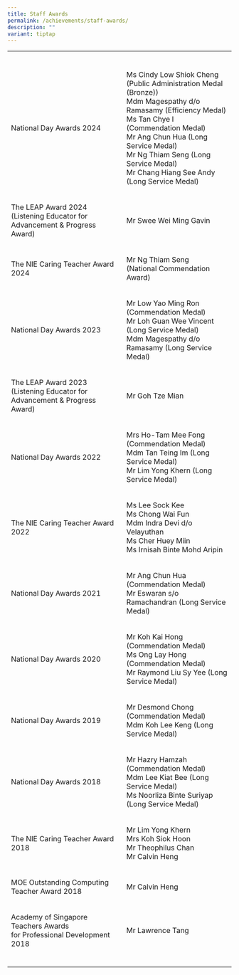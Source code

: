 ```yaml
---
title: Staff Awards
permalink: /achievements/staff-awards/
description: ""
variant: tiptap
---
```

<table style="minWidth: 50px">
<colgroup>
<col>
<col>
</colgroup>
<tbody>
<tr>
<th rowspan="1" colspan="1">
<p></p>
</th>
<th rowspan="1" colspan="1">
<p></p>
</th>
</tr>
<tr>
<td rowspan="1" colspan="1">
<p>National Day Awards 2024</p>
</td>
<td rowspan="1" colspan="1">
<p>Ms Cindy Low Shiok Cheng (Public Administration Medal (Bronze))
<br>Mdm Magespathy d/o Ramasamy (Efficiency Medal)
<br>Ms Tan Chye I (Commendation Medal)
<br>Mr Ang Chun Hua (Long Service Medal)
<br>Mr Ng Thiam Seng (Long Service Medal)
<br>Mr Chang Hiang See Andy (Long Service Medal)</p>
</td>
</tr>
<tr>
<td rowspan="1" colspan="1">
<p>The LEAP Award 2024 (Listening Educator for Advancement &amp; Progress
Award)</p>
</td>
<td rowspan="1" colspan="1">
<p>Mr Swee Wei Ming Gavin</p>
</td>
</tr>
<tr>
<td rowspan="1" colspan="1">
<p>The NIE Caring Teacher Award 2024</p>
</td>
<td rowspan="1" colspan="1">
<p>Mr Ng Thiam Seng
<br>(National Commendation Award)</p>
</td>
</tr>
<tr>
<td rowspan="1" colspan="1">
<p>National Day Awards 2023</p>
</td>
<td rowspan="1" colspan="1">
<p>Mr Low Yao Ming Ron (Commendation Medal)
<br>Mr Loh Guan Wee Vincent (Long Service Medal)
<br>Mdm Magespathy d/o Ramasamy (Long Service Medal)</p>
</td>
</tr>
<tr>
<td rowspan="1" colspan="1">
<p>The LEAP Award 2023 (Listening Educator for Advancement &amp; Progress
Award)</p>
</td>
<td rowspan="1" colspan="1">
<p>Mr Goh Tze Mian</p>
</td>
</tr>
<tr>
<td rowspan="1" colspan="1">
<p>National Day Awards 2022</p>
</td>
<td rowspan="1" colspan="1">
<p>Mrs Ho-Tam Mee Fong (Commendation Medal)
<br>Mdm Tan Teing Im (Long Service Medal)
<br>Mr Lim Yong Khern (Long Service Medal)</p>
</td>
</tr>
<tr>
<td rowspan="1" colspan="1">
<p>The NIE Caring Teacher Award 2022</p>
</td>
<td rowspan="1" colspan="1">
<p>Ms Lee Sock Kee
<br>Ms Chong Wai Fun
<br>Mdm Indra Devi d/o Velayuthan
<br>Ms Cher Huey Miin
<br>Ms Irnisah Binte Mohd Aripin</p>
</td>
</tr>
<tr>
<td rowspan="1" colspan="1">
<p>National Day Awards 2021</p>
</td>
<td rowspan="1" colspan="1">
<p>Mr Ang Chun Hua (Commendation Medal)
<br>Mr Eswaran s/o Ramachandran (Long Service Medal)</p>
</td>
</tr>
<tr>
<td rowspan="1" colspan="1">
<p>National Day Awards 2020</p>
</td>
<td rowspan="1" colspan="1">
<p>Mr Koh Kai Hong (Commendation Medal)
<br>Ms Ong Lay Hong (Commendation Medal)
<br>Mr Raymond Liu Sy Yee (Long Service Medal)</p>
</td>
</tr>
<tr>
<td rowspan="1" colspan="1">
<p>National Day Awards 2019</p>
</td>
<td rowspan="1" colspan="1">
<p>Mr Desmond Chong (Commendation Medal)
<br>Mdm Koh Lee Keng (Long Service Medal)</p>
</td>
</tr>
<tr>
<td rowspan="1" colspan="1">
<p>National Day Awards 2018</p>
</td>
<td rowspan="1" colspan="1">
<p>Mr Hazry Hamzah (Commendation Medal)
<br>Mdm Lee Kiat Bee (Long Service Medal)
<br>Ms Noorliza Binte Suriyap (Long Service Medal)
<br>
</p>
</td>
</tr>
<tr>
<td rowspan="1" colspan="1">
<p>The NIE Caring Teacher Award 2018</p>
</td>
<td rowspan="1" colspan="1">
<p>Mr Lim Yong Khern
<br>Mrs Koh Siok Hoon
<br>Mr Theophilus Chan
<br>Mr Calvin Heng</p>
</td>
</tr>
<tr>
<td rowspan="1" colspan="1">
<p>MOE Outstanding Computing Teacher Award 2018</p>
</td>
<td rowspan="1" colspan="1">
<p>Mr Calvin Heng</p>
</td>
</tr>
<tr>
<td rowspan="1" colspan="1">
<p>Academy of Singapore Teachers Awards
<br>for Professional Development 2018</p>
</td>
<td rowspan="1" colspan="1">
<p>Mr Lawrence Tang</p>
</td>
</tr>
<tr>
<td rowspan="1" colspan="1">
<p></p>
</td>
<td rowspan="1" colspan="1">
<p></p>
</td>
</tr>
</tbody>
</table>
<p></p>